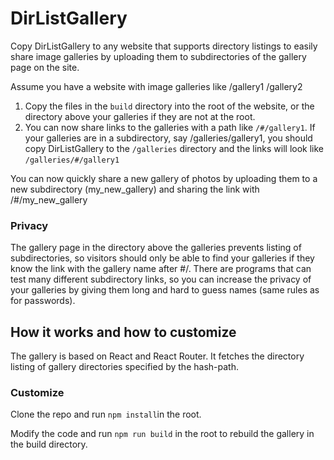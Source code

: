 # DirListGallery
Copy DirListGallery to any website that supports directory listings to easily share image galleries by uploading them to subdirectories of the gallery page on the site.

Assume you have a website with image galleries like
/gallery1
/gallery2

1. Copy the files in the ```build``` directory into the root of the website, or the directory above your galleries if they are not at the root.
2. You can now share links to the galleries with a path like ```/#/gallery1```. If your galleries are in a subdirectory, say /galleries/gallery1, you should copy DirListGallery to the ```/galleries``` directory and the links will look like ```/galleries/#/gallery1```

You can now quickly share a new gallery of photos by uploading them to a new subdirectory (my_new_gallery) and sharing the link with /#/my_new_gallery

### Privacy
The gallery page in the directory above the galleries prevents listing of subdirectories, so visitors should only be able to find your galleries if they know the link with the gallery name after #/. There are programs that can test many different subdirectory links, so you can increase the privacy of your galleries by giving them long and hard to guess names (same rules as for passwords).

## How it works and how to customize
The gallery is based on React and React Router. It fetches the directory listing of gallery directories specified by the hash-path.

### Customize
Clone the repo and run ```npm install```in the root.

Modify the code and run ```npm run build``` in the root to rebuild the gallery in the build directory.


